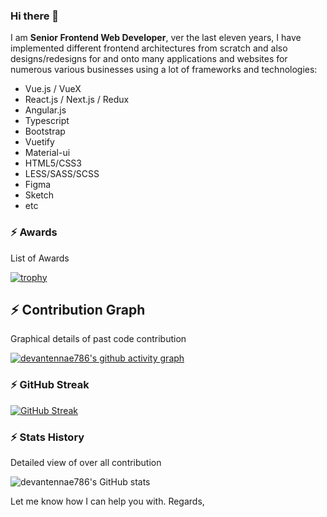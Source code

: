 ### Hi there 👋

I am **Senior Frontend Web Developer**, ver the last eleven years, I have implemented different frontend architectures from scratch and also designs/redesigns for and onto many applications and websites for numerous various businesses using a lot of frameworks and technologies:

- Vue.js / VueX
- React.js / Next.js / Redux
- Angular.js
- Typescript
- Bootstrap
- Vuetify
- Material-ui
- HTML5/CSS3
- LESS/SASS/SCSS
- Figma
- Sketch
- etc


### ⚡ Awards
List of Awards

[![trophy](https://github-profile-trophy.vercel.app/?username=devantennae786&theme=onedark)](https://github.com/devantennae786/github-profile-trophy)


## ⚡ Contribution Graph
 Graphical details of past code contribution
 
[![devantennae786's github activity graph](https://activity-graph.herokuapp.com/graph?username=devantennae786&theme=dracula)](https://github.com/devantennae786/github-readme-activity-graph)


### ⚡ GitHub Streak
[![GitHub Streak](https://github-readme-streak-stats.herokuapp.com/?user=devantennae786&theme=dark)](https://git.io/streak-stats)


### ⚡ Stats History
Detailed view of over all contribution

![devantennae786's GitHub stats](https://github-readme-stats.vercel.app/api?username=anuraghazra&show_icons=true&theme=radical)

Let me know how I can help you with.
Regards,
